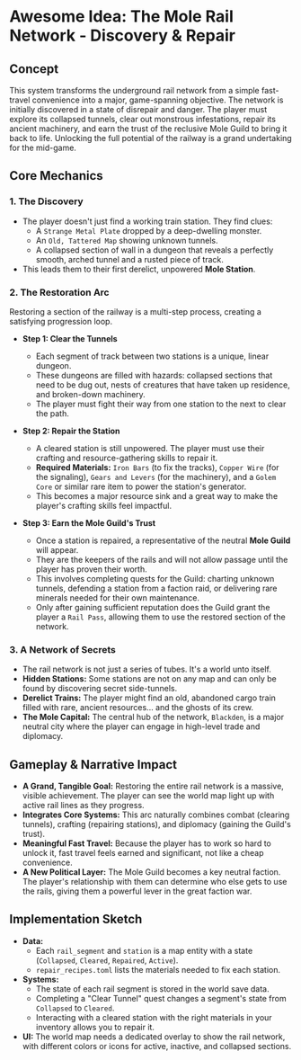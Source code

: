 # Awesome Idea: The Mole Rail Network - Discovery & Repair

## Concept

This system transforms the underground rail network from a simple fast-travel convenience into a major, game-spanning objective. The network is initially discovered in a state of disrepair and danger. The player must explore its collapsed tunnels, clear out monstrous infestations, repair its ancient machinery, and earn the trust of the reclusive Mole Guild to bring it back to life. Unlocking the full potential of the railway is a grand undertaking for the mid-game.

## Core Mechanics

### 1. The Discovery

*   The player doesn't just find a working train station. They find clues:
    *   A `Strange Metal Plate` dropped by a deep-dwelling monster.
    *   An `Old, Tattered Map` showing unknown tunnels.
    *   A collapsed section of wall in a dungeon that reveals a perfectly smooth, arched tunnel and a rusted piece of track.
*   This leads them to their first derelict, unpowered **Mole Station**.

### 2. The Restoration Arc

Restoring a section of the railway is a multi-step process, creating a satisfying progression loop.

*   **Step 1: Clear the Tunnels**
    *   Each segment of track between two stations is a unique, linear dungeon.
    *   These dungeons are filled with hazards: collapsed sections that need to be dug out, nests of creatures that have taken up residence, and broken-down machinery.
    *   The player must fight their way from one station to the next to clear the path.

*   **Step 2: Repair the Station**
    *   A cleared station is still unpowered. The player must use their crafting and resource-gathering skills to repair it.
    *   **Required Materials:** `Iron Bars` (to fix the tracks), `Copper Wire` (for the signaling), `Gears and Levers` (for the machinery), and a `Golem Core` or similar rare item to power the station's generator.
    *   This becomes a major resource sink and a great way to make the player's crafting skills feel impactful.

*   **Step 3: Earn the Mole Guild's Trust**
    *   Once a station is repaired, a representative of the neutral **Mole Guild** will appear.
    *   They are the keepers of the rails and will not allow passage until the player has proven their worth.
    *   This involves completing quests for the Guild: charting unknown tunnels, defending a station from a faction raid, or delivering rare minerals needed for their own maintenance.
    *   Only after gaining sufficient reputation does the Guild grant the player a `Rail Pass`, allowing them to use the restored section of the network.

### 3. A Network of Secrets

*   The rail network is not just a series of tubes. It's a world unto itself.
*   **Hidden Stations:** Some stations are not on any map and can only be found by discovering secret side-tunnels.
*   **Derelict Trains:** The player might find an old, abandoned cargo train filled with rare, ancient resources... and the ghosts of its crew.
*   **The Mole Capital:** The central hub of the network, `Blackden`, is a major neutral city where the player can engage in high-level trade and diplomacy.

## Gameplay & Narrative Impact

*   **A Grand, Tangible Goal:** Restoring the entire rail network is a massive, visible achievement. The player can see the world map light up with active rail lines as they progress.
*   **Integrates Core Systems:** This arc naturally combines combat (clearing tunnels), crafting (repairing stations), and diplomacy (gaining the Guild's trust).
*   **Meaningful Fast Travel:** Because the player has to work so hard to unlock it, fast travel feels earned and significant, not like a cheap convenience.
*   **A New Political Layer:** The Mole Guild becomes a key neutral faction. The player's relationship with them can determine who else gets to use the rails, giving them a powerful lever in the great faction war.

## Implementation Sketch

*   **Data:**
    *   Each `rail_segment` and `station` is a map entity with a state (`Collapsed`, `Cleared`, `Repaired`, `Active`).
    *   `repair_recipes.toml` lists the materials needed to fix each station.
*   **Systems:**
    *   The state of each rail segment is stored in the world save data.
    *   Completing a "Clear Tunnel" quest changes a segment's state from `Collapsed` to `Cleared`.
    *   Interacting with a cleared station with the right materials in your inventory allows you to repair it.
*   **UI:** The world map needs a dedicated overlay to show the rail network, with different colors or icons for active, inactive, and collapsed sections.

